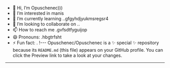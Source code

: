 - 👋 Hi, I’m Opuschenec)))
- 👀 I’m interested in manis
- 🌱 I’m currently learning ..gfgyhdjyukmsregsr4
- 💞️ I’m looking to collaborate on ..
- 📫 How to reach me .gvfsdtfyguijop
- 😄 Pronouns: .hbgtrfsht
- ⚡ Fun fact: .
!---
Opuschenec/Opuschenec is a ✨ special ✨ repository because its `README.md` (this file) appears on your GitHub profile.
You can click the Preview link to take a look at your changes.
---
